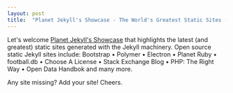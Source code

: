 ```yaml
---
layout: post
title:  "Planet Jekyll's Showcase - The World's Greatest Static Sites - Polymer, Bootstrap, Open Data Handbook, And Many More"
---
```


Let's welcome [Planet Jekyll's Showcase](http://planetjekyll.github.io/showcase) that highlights the latest (and greatest)
static sites generated with the Jekyll machinery.
Open source static Jekyll sites include:
Bootstrap • Polymer • Electron • Planet Ruby • football.db • Choose A License • 
Stack Exchange Blog • PHP: The Right Way • Open Data Handbok and many more. 

Any site missing? Add your site! Cheers.
